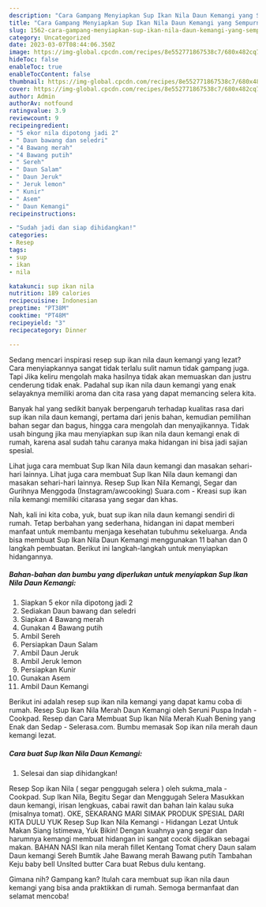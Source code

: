```yaml
---
description: "Cara Gampang Menyiapkan Sup Ikan Nila Daun Kemangi yang Sempurna"
title: "Cara Gampang Menyiapkan Sup Ikan Nila Daun Kemangi yang Sempurna"
slug: 1562-cara-gampang-menyiapkan-sup-ikan-nila-daun-kemangi-yang-sempurna
category: Uncategorized
date: 2023-03-07T08:44:06.350Z
image: https://img-global.cpcdn.com/recipes/8e552771867538c7/680x482cq70/sup-ikan-nila-daun-kemangi-foto-resep-utama.jpg
hideToc: false
enableToc: true
enableTocContent: false
thumbnail: https://img-global.cpcdn.com/recipes/8e552771867538c7/680x482cq70/sup-ikan-nila-daun-kemangi-foto-resep-utama.jpg
cover: https://img-global.cpcdn.com/recipes/8e552771867538c7/680x482cq70/sup-ikan-nila-daun-kemangi-foto-resep-utama.jpg
author: Admin
authorAv: notfound
ratingvalue: 3.9
reviewcount: 9
recipeingredient:
- "5 ekor nila dipotong jadi 2"
- " Daun bawang dan seledri"
- "4 Bawang merah"
- "4 Bawang putih"
- " Sereh"
- " Daun Salam"
- " Daun Jeruk"
- " Jeruk lemon"
- " Kunir"
- " Asem"
- " Daun Kemangi"
recipeinstructions:

- "Sudah jadi dan siap dihidangkan!"
categories:
- Resep
tags:
- sup
- ikan
- nila

katakunci: sup ikan nila 
nutrition: 189 calories
recipecuisine: Indonesian
preptime: "PT38M"
cooktime: "PT48M"
recipeyield: "3"
recipecategory: Dinner

---
```



Sedang mencari inspirasi resep sup ikan nila daun kemangi yang lezat? Cara menyiapkannya sangat tidak terlalu sulit namun tidak gampang juga. Tapi Jika keliru mengolah maka hasilnya tidak akan memuaskan dan justru cenderung tidak enak. Padahal sup ikan nila daun kemangi yang enak selayaknya memiliki aroma dan cita rasa yang dapat memancing selera kita.


Banyak hal yang sedikit banyak berpengaruh terhadap kualitas rasa dari sup ikan nila daun kemangi, pertama dari jenis bahan, kemudian pemilihan bahan segar dan bagus, hingga cara mengolah dan menyajikannya. Tidak usah bingung jika mau menyiapkan sup ikan nila daun kemangi enak di rumah, karena asal sudah tahu caranya maka hidangan ini bisa jadi sajian spesial.

Lihat juga cara membuat Sup Ikan Nila daun kemangi dan masakan sehari-hari lainnya. Lihat juga cara membuat Sup Ikan Nila daun kemangi dan masakan sehari-hari lainnya. Resep Sup Ikan Nila Kemangi, Segar dan Gurihnya Menggoda (Instagram/awcooking) Suara.com - Kreasi sup ikan nila kemangi memiliki citarasa yang segar dan khas.


Nah, kali ini kita coba, yuk, buat sup ikan nila daun kemangi sendiri di rumah. Tetap berbahan yang sederhana, hidangan ini dapat memberi manfaat untuk membantu menjaga kesehatan tubuhmu sekeluarga. Anda bisa membuat Sup Ikan Nila Daun Kemangi menggunakan 11 bahan dan 0 langkah pembuatan. Berikut ini langkah-langkah untuk menyiapkan hidangannya.

<!--inarticleads1-->

##### Bahan-bahan dan bumbu yang diperlukan untuk menyiapkan Sup Ikan Nila Daun Kemangi:

1. Siapkan 5 ekor nila dipotong jadi 2
1. Sediakan  Daun bawang dan seledri
1. Siapkan 4 Bawang merah
1. Gunakan 4 Bawang putih
1. Ambil  Sereh
1. Persiapkan  Daun Salam
1. Ambil  Daun Jeruk
1. Ambil  Jeruk lemon
1. Persiapkan  Kunir
1. Gunakan  Asem
1. Ambil  Daun Kemangi


Berikut ini adalah resep sup ikan nila kemangi yang dapat kamu coba di rumah. Resep Sup Ikan Nila Merah Daun Kemangi oleh Seruni Puspa Indah - Cookpad. Resep dan Cara Membuat Sup Ikan Nila Merah Kuah Bening yang Enak dan Sedap - Selerasa.com. Bumbu memasak Sop ikan nila merah daun kemangi lezat. 

<!--inarticleads2-->

##### Cara buat Sup Ikan Nila Daun Kemangi:


1. Selesai dan siap dihidangkan!

Resep Sop ikan Nila ( segar penggugah selera ) oleh sukma_mala - Cookpad. Sup Ikan Nila, Begitu Segar dan Menggugah Selera Masukkan daun kemangi, irisan lengkuas, cabai rawit dan bahan lain kalau suka (misalnya tomat). OKE, SEKARANG MARI SIMAK PRODUK SPESIAL DARI KITA DULU YUK Resep Sup Ikan Nila Kemangi - Hidangan Lezat Untuk Makan Siang Istimewa, Yuk Bikin! Dengan kuahnya yang segar dan harumnya kemangi membuat hidangan ini sangat cocok dijadikan sebagai makan. BAHAN NASI Ikan nila merah fillet Kentang Tomat chery Daun salam Daun kemangi Sereh Bumtik Jahe Bawang merah Bawang putih Tambahan Keju baby bell Unslted butter Cara buat Rebus dulu kentang. 

Gimana nih? Gampang kan? Itulah cara membuat sup ikan nila daun kemangi yang bisa anda praktikkan di rumah. Semoga bermanfaat dan selamat mencoba!
